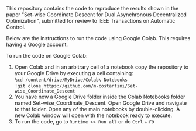This repository contains the code to reproduce the results shown in the paper "Set-wise Coordinate Descent for Dual
Asynchronous Decentralized Optimization", submitted for review to IEEE Transactions on Automatic Control.

Below are the instructions to run the code using Google Colab. This requires having a Google account. 

To run the code on Google Colab: 

1. Open Colab and in an arbitrary cell of a notebook copy the repository to your Google Drive by executing a cell containing:     
   `%cd /content/drive/MyDrive/Colab\ Notebooks`     
   `!git clone https://github.com/m-costantini/Set-wise_Coordinate_Descent`    
2. You have now a Google Drive folder inside the Colab Notebooks folder named Set-wise_Coordinate_Descent. Open Google Drive and navigate to that folder. Open any of the main notebooks by double-clicking. A new Colab window will open with the notebook ready to execute.
3. To run the code, go to `Runtime >> Run all` or do `Ctrl` + `F9`


